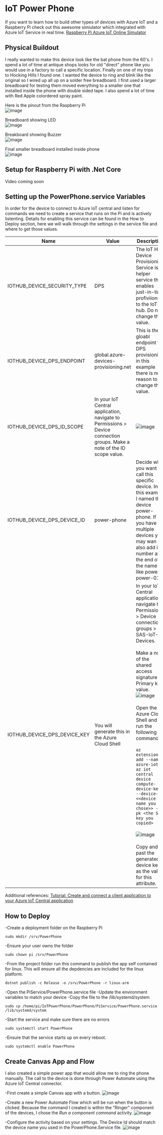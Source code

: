 # IoT Power Phone

If you want to learn how to build other types of devices with Azure IoT and a Raspberry Pi check out this awesome simiulator which integrated with Azure IoT Service in real time. [Raspberry Pi Azure IoT Online Simulator](https://azure-samples.github.io/raspberry-pi-web-simulator/)

## Physical Buildout
I really wanted to make this device look like the bat phone from the 60's.  I spend a lot of time at antique shops looks for old "direct" phone like you would use in a factory to call a specific location.  Finally on one of my trips to Hocking Hills I found one.  I wanted the device to ring and blink like the original so I wired up all up on a solder free breadboard. I first used a larger breadboard for testing them moved everything to a smaller one that installed inside the phone with double sided tape.  I also spend a lot of time with Red Apple colordered spray paint.

Here is the pinout from the Raspberry Pi  
![image](https://github.com/rwilson504/IoTPowerPhone/assets/7444929/5e429538-0a1c-4d6a-b404-ebadffcc733b)

Breadboard showing LED  
![image](https://github.com/rwilson504/IoTPowerPhone/assets/7444929/023a469a-b60c-4509-b437-f6ac3bd13ef8)

Breakboard showing Buzzer  
![image](https://github.com/rwilson504/IoTPowerPhone/assets/7444929/627f5dc9-b5e7-44cd-be11-5c7bd4ef31f8)

Final smaller breadboard installed inside phone  
![image](https://github.com/rwilson504/IoTPowerPhone/assets/7444929/890c5772-7090-42c7-9033-db9f716a1bcb)

## Setup for Raspberry Pi with .Net Core

Video coming soon

## Setting up the PowerPhone.service Variables
In order for the device to connect to Azure IoT central and listen for commands we need to create a service that runs on the Pi and is actively listenting.  Details for enabling this service can be found in the How to Deploy section, here we will walk through the settings in the service file and where to get those values.

|Name	|Value |Description|
| --- | --- | --- |
|IOTHUB_DEVICE_SECURITY_TYPE	|DPS  |The IoT Hub Device Provisioning Service is a helper service that enables just-in-time profiviions to the IoT hub.  Do not change this value.|
|IOTHUB_DEVICE_DPS_ENDPOINT	|global.azure-devices-provisioning.net  |This is the gloabl endpoint for DPS provisioning, in this example there is no reason to change this value.|
|IOTHUB_DEVICE_DPS_ID_SCOPE	|In your IoT Central application, navigate to Permissions > Device connection groups. Make a note of the ID scope value.| ![image](https://github.com/rwilson504/IoTPowerPhone/assets/7444929/25e3e650-4e76-4f45-a293-6d2df1c66579)|
|IOTHUB_DEVICE_DPS_DEVICE_ID |power-phone |Decide what you want to call this specific device. In this example I named the device power-phone. If you have multiple devices you may wan to also add in a number at the end of the name like power-power-01|
|IOTHUB_DEVICE_DPS_DEVICE_KEY	| You will generate this in the Azure Cloud Shell | In your IoT Central application, navigate to Permissions > Device connection groups > SAS-IoT-Devices.<br><br>Make a note of the shared access signature Primary key value. ![image](https://github.com/rwilson504/IoTPowerPhone/assets/7444929/70e72227-fa5b-4d94-84b5-ef2bbfbae23a)<br><br>Open the Azure Cloud Shell and run the following commands: <br><br>```az extension add --name azure-iot```<br>```az iot central device compute-device-key --device-id <<device name you chose>> --pk <the SAS key you copied>```<br><br>![image](https://github.com/rwilson504/IoTPowerPhone/assets/7444929/607bf7b5-6395-434e-8d67-81ff1fe1f172)<br><br>Copy and past the generated device key as the value for this attribute.|

Additional references:
[Tutorial: Create and connect a client application to your Azure IoT Central application](https://learn.microsoft.com/en-us/azure/iot-central/core/tutorial-connect-device?pivots=programming-language-ansi-c#get-connection-information)

## How to Deploy

-Create a deployment folder on the Raspberry Pi

``sudo mkdir /srv/PowerPhone``

-Ensure your user owns the folder

``sudo chown pi /srv/PowerPhone``

-From the project folder run this command to publish the app self contained for linux.  This will ensure all the depdencies are included for the linux platform.

``dotnet publish -c Release -o /srv/PowerPhone -r linux-arm``

-Open the PiService/PowerPhone.service file
-Update the environment variables to match your device
-Copy the file to the /lib/systemd/system

``sudo cp /home/pi/IoTPowerPhone/PowerPhone/PiService/PowerPhone.service /lib/systemd/system``

-Start the service and make sure there are no errors

``sudo systemctl start PowerPhone``

-Ensure that the service starts up on every reboot.

``sudo systemctl enable PowerPhone``

## Create Canvas App and Flow
I also created a simple power app that would allow me to ring the phone manually.  The call to the device is done through Power Automate using the Azure IoT Central connector.

-First create a simple Canvas app with a button.
![image](https://github.com/rwilson504/IoTPowerPhone/assets/7444929/c1da8c2b-a989-447d-9fe7-fa82c2bc7c61)

-Create a new Power Automate Flow which will be run when the button is clicked. Because the command I created is within the "Ringer" component of the devices, I chose the _Run a component command_ activity.
![image](https://github.com/rwilson504/IoTPowerPhone/assets/7444929/4d4f078a-3484-4f1f-9544-99cc5ee9ab61)

-Configure the activity based on your settings.  The Device Id should match the device name you used in the PowerPhone.Service file.
![image](https://github.com/rwilson504/IoTPowerPhone/assets/7444929/df88f9ad-7c12-4ad2-8841-ddac996d906a)
